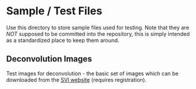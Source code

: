 Sample / Test Files
===================

Use this directory to store sample files used for testing. Note that they are
*NOT* supposed to be committed into the repository, this is simply intended as
a standardized place to keep them around.

Deconvolution Images
--------------------
Test images for deconvolution - the basic set of images which can be downloaded
from the [SVI website](https://svi.nl/DemoImages) (requires registration).
